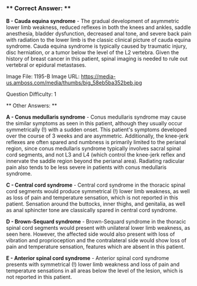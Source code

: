 ### ** Correct Answer: **

**B - Cauda equina syndrome** - The gradual development of asymmetric lower limb weakness, reduced reflexes in both the knees and ankles, saddle anesthesia, bladder dysfunction, decreased anal tone, and severe back pain with radiation to the lower limb is the classic clinical picture of cauda equina syndrome. Cauda equina syndrome is typically caused by traumatic injury, disc herniation, or a tumor below the level of the L2 vertebra. Given the history of breast cancer in this patient, spinal imaging is needed to rule out vertebral or epidural metastases.

Image File: 1195-B
Image URL: https://media-us.amboss.com/media/thumbs/big_58eb5ba352beb.jpg

Question Difficulty: 1

** Other Answers: **

**A - Conus medullaris syndrome** - Conus medullaris syndrome may cause the similar symptoms as seen in this patient, although they usually occur symmetrically (!) with a sudden onset. This patient's symptoms developed over the course of 3 weeks and are asymmetric. Additionally, the knee-jerk reflexes are often spared and numbness is primarily limited to the perianal region, since conus medullaris syndrome typically involves sacral spinal cord segments, and not L3 and L4 (which control the knee-jerk reflex and innervate the saddle region beyond the perianal area). Radiating radicular pain also tends to be less severe in patients with conus medullaris syndrome.

**C - Central cord syndrome** - Central cord syndrome in the thoracic spinal cord segments would produce symmetrical (!) lower limb weakness, as well as loss of pain and temperature sensation, which is not reported in this patient. Sensation around the buttocks, inner thighs, and genitalia, as well as anal sphincter tone are classically spared in central cord syndrome.

**D - Brown-Sequard syndrome** - Brown-Sequard syndrome in the thoracic spinal cord segments would present with unilateral lower limb weakness, as seen here. However, the affected side would also present with loss of vibration and proprioception and the contralateral side would show loss of pain and temperature sensation, features which are absent in this patient.

**E - Anterior spinal cord syndrome** - Anterior spinal cord syndrome presents with symmetrical (!) lower limb weakness and loss of pain and temperature sensations in all areas below the level of the lesion, which is not reported in this patient.

